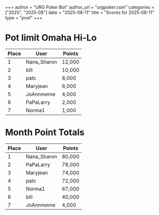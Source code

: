 +++
author = "URG Poker Bot"
author_url = "urgpoker.com"
categories = ["2025", "2025-08"]
date = "2025-08-11"
title = "Scores for 2025-08-11"
type = "post"
+++
# Pot limit Omaha Hi-Lo

| Place | User | Points |
|-------|------|--------|
| 1 | Nana_Sharon | 12,000 |
| 2 | bill | 10,000 |
| 3 | patc | 8,000 |
| 4 | Maryjean | 6,000 |
| 5 | JoAnnmeme | 4,000 |
| 6 | PaPaLarry | 2,000 |
| 7 | Norma1 | 1,000 |

# Month Point Totals

| Place | User | Points |
|-------|------|--------|
| 1 | Nana_Sharon | 80,000 |
| 2 | PaPaLarry | 78,000 |
| 3 | Maryjean | 74,000 |
| 4 | patc | 72,000 |
| 5 | Norma1 | 67,000 |
| 6 | bill | 40,000 |
| 7 | JoAnnmeme | 4,000 |
